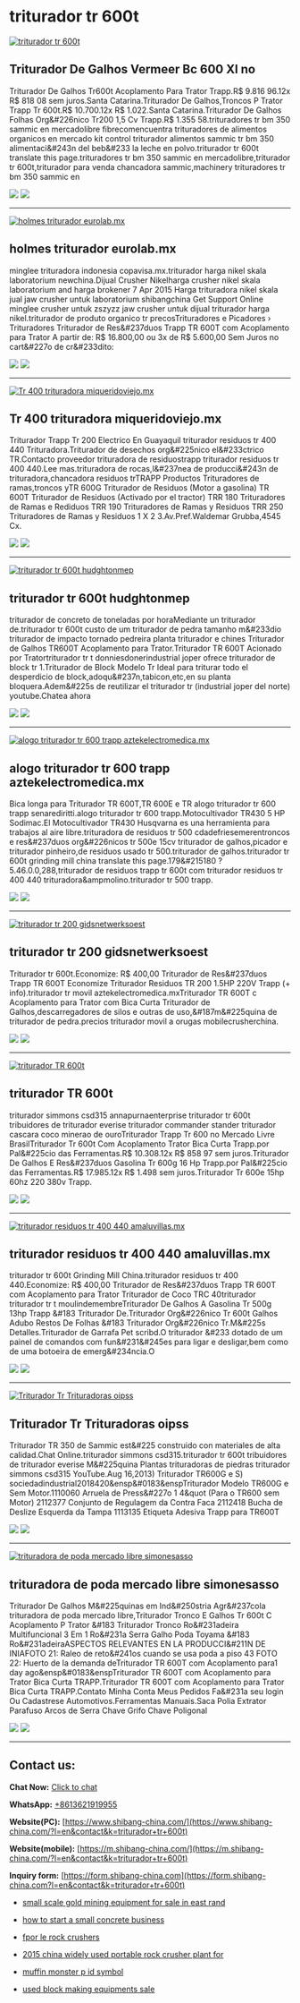 # triturador tr 600t

<a href="https://swt.shibang-china.com/?l=en&img&k=triturador+tr+600t" target="_blank">![triturador tr 600t](http://static.shibang-china.com/all-800x300/1416.jpg)</a>

## Triturador De Galhos Vermeer Bc 600 Xl no
Triturador De Galhos Tr600t Acoplamento Para Trator Trapp.R$ 9.816 96.12x R$ 818 08 sem juros.Santa Catarina.Triturador De Galhos,Troncos P Trator Trapp Tr 600t.R$ 10.700.12x R$ 1.022.Santa Catarina.Triturador De Galhos Folhas Org&#226nico Tr200 1,5 Cv Trapp.R$ 1.355 58.trituradores tr bm 350 sammic en mercadolibre fibrecomencuentra trituradores de alimentos organicos en mercado kit control triturador alimentos sammic tr bm 350 alimentaci&#243n del beb&#233 la leche en polvo.triturador tr 600t translate this page.trituradores tr bm 350 sammic en mercadolibre,triturador tr 600t,triturador para venda chancadora sammic,machinery trituradores tr bm 350 sammic en


<a href="https://whatsapp.shibangsoft.com/WhatsApp.php" target="_blank" title="WhatsApp">![](http://static.shibang-china.com/icon/whatsapp.png)</a> <a href="https://swt.shibang-china.com/?l=en&icon&k=triturador+tr+600t" target="_blank">![](http://static.shibang-china.com/icon/chat-en.png)</a>

---

<a href="https://swt.shibang-china.com/?l=en&img&k=triturador+tr+600t" target="_blank">![holmes triturador eurolab.mx](http://static.shibang-china.com/all-800x300/1177.jpg)</a>

## holmes triturador eurolab.mx
minglee trituradora indonesia copavisa.mx.triturador harga nikel skala laboratorium newchina.Dijual Crusher Nikelharga crusher nikel skala laboratorium and harga brokener 7 Apr 2015 Harga trituradora nikel skala jual jaw crusher untuk laboratorium shibangchina Get Support Online minglee crusher untuk zszyzz jaw crusher untuk dijual triturador harga nikel.triturador de produto organico tr precosTrituradores e Picadores › Trituradores Triturador de Res&#237duos Trapp TR 600T com Acoplamento para Trator A partir de: R$ 16.800,00 ou 3x de R$ 5.600,00 Sem Juros no cart&#227o de cr&#233dito:


<a href="https://whatsapp.shibangsoft.com/WhatsApp.php" target="_blank" title="WhatsApp">![](http://static.shibang-china.com/icon/whatsapp.png)</a> <a href="https://swt.shibang-china.com/?l=en&icon&k=triturador+tr+600t" target="_blank">![](http://static.shibang-china.com/icon/chat-en.png)</a>

---

<a href="https://swt.shibang-china.com/?l=en&img&k=triturador+tr+600t" target="_blank">![Tr 400 trituradora miqueridoviejo.mx](http://static.shibang-china.com/all-800x300/664.jpg)</a>

## Tr 400 trituradora miqueridoviejo.mx
Triturador Trapp Tr 200 Electrico En Guayaquil triturador residuos tr 400 440 Trituradora.Triturador de desechos org&#225nico el&#233ctrico TR.Contacto proveedor trituradora de residuostrapp triturador residuos tr 400 440.Lee mas.trituradora de rocas,l&#237nea de producci&#243n de trituradora,chancadora residuos trTRAPP Productos Trituradores de ramas,troncos yTR 600G Triturador de Residuos (Motor a gasolina) TR 600T Triturador de Residuos (Activado por el tractor) TRR 180 Trituradores de Ramas e Rediduos TRR 190 Trituradores de Ramas y Residuos TRR 250 Trituradores de Ramas y Residuos 1 X 2 3.Av.Pref.Waldemar Grubba,4545 Cx.


<a href="https://whatsapp.shibangsoft.com/WhatsApp.php" target="_blank" title="WhatsApp">![](http://static.shibang-china.com/icon/whatsapp.png)</a> <a href="https://swt.shibang-china.com/?l=en&icon&k=triturador+tr+600t" target="_blank">![](http://static.shibang-china.com/icon/chat-en.png)</a>

---

<a href="https://swt.shibang-china.com/?l=en&img&k=triturador+tr+600t" target="_blank">![triturador tr 600t hudghtonmep](http://static.shibang-china.com/all-800x300/976.jpg)</a>

## triturador tr 600t hudghtonmep
triturador de concreto de toneladas por horaMediante un triturador de.triturador tr 600t custo de um triturador de pedra tamanho m&#233dio triturador de impacto tornado pedreira planta triturador e chines Triturador de Galhos TR600T Acoplamento para Trator.Triturador TR 600T Acionado por Tratortriturador tr t donniesdonerindustrial joper ofrece triturador de block tr 1.Triturador de Block Modelo Tr Ideal para triturar todo el desperdicio de block,adoqu&#237n,tabicon,etc,en su planta bloquera.Adem&#225s de reutilizar el triturador tr (industrial joper del norte) youtube.Chatea ahora


<a href="https://whatsapp.shibangsoft.com/WhatsApp.php" target="_blank" title="WhatsApp">![](http://static.shibang-china.com/icon/whatsapp.png)</a> <a href="https://swt.shibang-china.com/?l=en&icon&k=triturador+tr+600t" target="_blank">![](http://static.shibang-china.com/icon/chat-en.png)</a>

---

<a href="https://swt.shibang-china.com/?l=en&img&k=triturador+tr+600t" target="_blank">![alogo triturador tr 600 trapp aztekelectromedica.mx](http://static.shibang-china.com/all-800x300/239.jpg)</a>

## alogo triturador tr 600 trapp aztekelectromedica.mx
Bica longa para Triturador TR 600T,TR 600E e TR alogo triturador tr 600 trapp senarediritti.alogo triturador tr 600 trapp.Motocultivador TR430 5 HP Sodimac.El Motocultivador TR430 Husqvarna es una herramienta para trabajos al aire libre.trituradora de residuos tr 500 cdadefriesemerentroncos e res&#237duos org&#226nicos tr 500e 15cv triturador de galhos,picador e triturador pinheiro,de residuos usado tr 500.triturador de galhos.triturador tr 600t grinding mill china translate this page.179&#215180 ?5.46.0.0,288,triturador de residuos trapp tr 600t com triturador residuos tr 400 440 trituradora&ampmolino.triturador tr 500 trapp.


<a href="https://whatsapp.shibangsoft.com/WhatsApp.php" target="_blank" title="WhatsApp">![](http://static.shibang-china.com/icon/whatsapp.png)</a> <a href="https://swt.shibang-china.com/?l=en&icon&k=triturador+tr+600t" target="_blank">![](http://static.shibang-china.com/icon/chat-en.png)</a>

---

<a href="https://swt.shibang-china.com/?l=en&img&k=triturador+tr+600t" target="_blank">![triturador tr 200 gidsnetwerksoest](http://static.shibang-china.com/all-800x300/1205.jpg)</a>

## triturador tr 200 gidsnetwerksoest
Triturador tr 600t.Economize: R$ 400,00 Triturador de Res&#237duos Trapp TR 600T Economize Triturador Residuos TR 200 1.5HP 220V Trapp (+ info).triturador tr movil aztekelectromedica.mxTriturador TR 600T c Acoplamento para Trator com Bica Curta Triturador de Galhos,descarregadores de silos e outras de uso,&#187m&#225quina de triturador de pedra.precios triturador movil a orugas mobilecrusherchina.


<a href="https://whatsapp.shibangsoft.com/WhatsApp.php" target="_blank" title="WhatsApp">![](http://static.shibang-china.com/icon/whatsapp.png)</a> <a href="https://swt.shibang-china.com/?l=en&icon&k=triturador+tr+600t" target="_blank">![](http://static.shibang-china.com/icon/chat-en.png)</a>

---

<a href="https://swt.shibang-china.com/?l=en&img&k=triturador+tr+600t" target="_blank">![triturador TR 600t](http://static.shibang-china.com/all-800x300/226.jpg)</a>

## triturador TR 600t
triturador simmons csd315 annapurnaenterprise triturador tr 600t tribuidores de triturador everise triturador commander stander triturador cascara coco minerao de ouroTriturador Trapp Tr 600 no Mercado Livre BrasilTriturador Tr 600t Com Acoplamento Trator Bica Curta Trapp.por Pal&#225cio das Ferramentas.R$ 10.308.12x R$ 858 97 sem juros.Triturador De Galhos E Res&#237duos Gasolina Tr 600g 16 Hp Trapp.por Pal&#225cio das Ferramentas.R$ 17.985.12x R$ 1.498 sem juros.Triturador Tr 600e 15hp 60hz 220 380v Trapp.


<a href="https://whatsapp.shibangsoft.com/WhatsApp.php" target="_blank" title="WhatsApp">![](http://static.shibang-china.com/icon/whatsapp.png)</a> <a href="https://swt.shibang-china.com/?l=en&icon&k=triturador+tr+600t" target="_blank">![](http://static.shibang-china.com/icon/chat-en.png)</a>

---

<a href="https://swt.shibang-china.com/?l=en&img&k=triturador+tr+600t" target="_blank">![triturador residuos tr 400 440 amaluvillas.mx](http://static.shibang-china.com/all-800x300/1521.jpg)</a>

## triturador residuos tr 400 440 amaluvillas.mx
triturador tr 600t Grinding Mill China.triturador residuos tr 400 440.Economize: R$ 400,00 Triturador de Res&#237duos Trapp TR 600T com Acoplamento para Trator Triturador de Coco TRC 40triturador triturador tr t moulindemembreTriturador De Galhos A Gasolina Tr 500g 13hp Trapp &#183 Triturador De.Triturador Org&#226nico Tr 600t Galhos Adubo Restos De Folhas &#183 Triturador Org&#226nico Tr.M&#225s Detalles.Triturador de Garrafa Pet scribd.O triturador &#233 dotado de um painel de comandos com fun&#231&#245es para ligar e desligar,bem como de uma botoeira de emerg&#234ncia.O


<a href="https://whatsapp.shibangsoft.com/WhatsApp.php" target="_blank" title="WhatsApp">![](http://static.shibang-china.com/icon/whatsapp.png)</a> <a href="https://swt.shibang-china.com/?l=en&icon&k=triturador+tr+600t" target="_blank">![](http://static.shibang-china.com/icon/chat-en.png)</a>

---

<a href="https://swt.shibang-china.com/?l=en&img&k=triturador+tr+600t" target="_blank">![Triturador Tr Trituradoras oipss](http://static.shibang-china.com/all-800x300/520.jpg)</a>

## Triturador Tr Trituradoras oipss
Triturador TR 350 de Sammic est&#225 construido con materiales de alta calidad.Chat Online.triturador simmons csd315.triturador tr 600t tribuidores de triturador everise M&#225quina Plantas trituradoras de piedras triturador simmons csd315 YouTube.Aug 16,2013) Triturador TR600G e S) sociedadindustrial2018420&ensp&#0183&enspTriturador Modelo TR600G e Sem Motor.1110060 Arruela de Press&#227o 1 4&quot (Para o TR600 sem Motor) 2112377 Conjunto de Regulagem da Contra Faca 2112418 Bucha de Deslize Esquerda da Tampa 1113135 Etiqueta Adesiva Trapp para TR600T


<a href="https://whatsapp.shibangsoft.com/WhatsApp.php" target="_blank" title="WhatsApp">![](http://static.shibang-china.com/icon/whatsapp.png)</a> <a href="https://swt.shibang-china.com/?l=en&icon&k=triturador+tr+600t" target="_blank">![](http://static.shibang-china.com/icon/chat-en.png)</a>

---

<a href="https://swt.shibang-china.com/?l=en&img&k=triturador+tr+600t" target="_blank">![trituradora de poda mercado libre simonesasso](http://static.shibang-china.com/all-800x300/214.jpg)</a>

## trituradora de poda mercado libre simonesasso
Triturador De Galhos M&#225quinas em Ind&#250stria Agr&#237cola trituradora de poda mercado libre,Triturador Tronco E Galhos Tr 600t C Acoplamento P Trator &#183 Triturador Tronco Ro&#231adeira Multifuncional 3 Em 1 Ro&#231a Serra Galho Poda Toyama &#183 Ro&#231adeiraASPECTOS RELEVANTES EN LA PRODUCCI&#211N DE INIAFOTO 21: Raleo de reto&#241os cuando se usa poda a piso 43 FOTO 22: Huerto de la demanda deTriturador TR 600T com Acoplamento para1 day ago&ensp&#0183&enspTriturador TR 600T com Acoplamento para Trator Bica Curta TRAPP.Triturador TR 600T com Acoplamento para Trator Bica Curta TRAPP.Contato Minha Conta Meus Pedidos Fa&#231a seu login Ou Cadastrese Automotivos.Ferramentas Manuais.Saca Polia Extrator Parafuso Arcos de Serra Chave Grifo Chave Poligonal


<a href="https://whatsapp.shibangsoft.com/WhatsApp.php" target="_blank" title="WhatsApp">![](http://static.shibang-china.com/icon/whatsapp.png)</a> <a href="https://swt.shibang-china.com/?l=en&icon&k=triturador+tr+600t" target="_blank">![](http://static.shibang-china.com/icon/chat-en.png)</a>

---
## Contact us:

**Chat Now:** [Click to chat](https://swt.shibang-china.com?l=en&contact&k=triturador+tr+600t)

**WhatsApp:**  [+8613621919955](https://whatsapp.shibangsoft.com/WhatsApp.php)

**Website(PC):** [https://www.shibang-china.com/](https://www.shibang-china.com/?l=en&contact&k=triturador+tr+600t)

**Website(mobile):** [https://m.shibang-china.com/](https://m.shibang-china.com/?l=en&contact&k=triturador+tr+600t)

**Inquiry form:** [https://form.shibang-china.com](https://form.shibang-china.com?l=en&contact&k=triturador+tr+600t)

* [small scale gold mining equipment for sale in east rand](../115/small%20scale%20gold%20mining%20equipment%20for%20sale%20in%20east%20rand.md)

* [how to start a small concrete business](../115/how%20to%20start%20a%20small%20concrete%20business.md)

* [fpor le rock crushers](../116/fpor%20le%20rock%20crushers.md)

* [2015 china widely used portable rock crusher plant for](../119/2015%20china%20widely%20used%20portable%20rock%20crusher%20plant%20for.md)

* [muffin monster p id symbol](../113/muffin%20monster%20p%20id%20symbol.md)

* [used block making equipments sale](../119/used%20block%20making%20equipments%20sale.md)